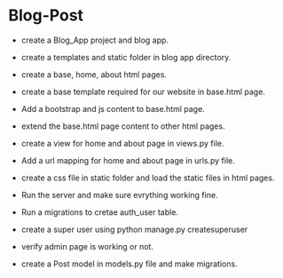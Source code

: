 # Blog-Post

* create a Blog_App project and blog app.

* create a templates and static folder in blog app directory.

* create a base, home, about html pages.

* create a base template required for our website in base.html page.

* Add a bootstrap and js content to base.html page.

* extend the base.html page content to other html pages.

* create a view for home and about page in views.py file.

* Add a url mapping for home and about page in urls.py file.

* create a css file in static folder and load the static files in html pages.

* Run the server and make sure evrything working fine.

* Run a migrations to cretae auth_user table.

* create a super user using python manage.py createsuperuser

* verify admin page is working or not.

* create a Post model in models.py file and make migrations.
